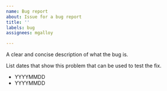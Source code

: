 ```yaml
---
name: Bug report
about: Issue for a bug report
title: ''
labels: bug
assignees: mgalloy

---
```


A clear and concise description of what the bug is.

List dates that show this problem that can be used to test the fix.

- YYYYMMDD
- YYYYMMDD
